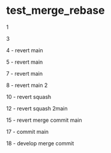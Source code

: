 # test_merge_rebase

1

3

4 - revert main

5 - revert main

7 - revert main

8 - revert main 2

10 - revert squash

12 - revert squash 2main

15 - revert merge commit main

17 - commit main

18 - develop merge commit